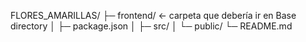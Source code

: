 FLORES_AMARILLAS/
├─ frontend/         <- carpeta que debería ir en Base directory
│  ├─ package.json
│  ├─ src/
│  └─ public/
└─ README.md
